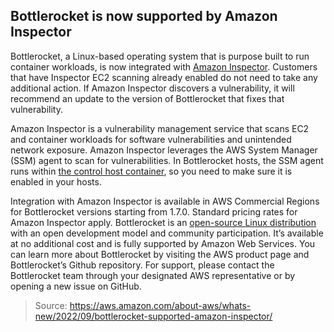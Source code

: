 ## Bottlerocket is now supported by Amazon Inspector

Bottlerocket, a Linux-based operating system that is purpose built to run container workloads, is now integrated with [Amazon Inspector](https://aws.amazon.com/inspector/). Customers that have Inspector EC2 scanning already enabled do not need to take any additional action. If Amazon Inspector discovers a vulnerability, it will recommend an update to the version of Bottlerocket that fixes that vulnerability.

Amazon Inspector is a vulnerability management service that scans EC2 and container workloads for software vulnerabilities and unintended network exposure. Amazon Inspector leverages the AWS System Manager (SSM) agent to scan for vulnerabilities. In Bottlerocket hosts, the SSM agent runs within [the control host container](https://github.com/bottlerocket-os/bottlerocket#control-container), so you need to make sure it is enabled in your hosts.

Integration with Amazon Inspector is available in AWS Commercial Regions for Bottlerocket versions starting from 1.7.0. Standard pricing rates for Amazon Inspector apply. Bottlerocket is an [open-source Linux distribution](https://github.com/bottlerocket-os) with an open development model and community participation. It’s available at no additional cost and is fully supported by Amazon Web Services. You can learn more about Bottlerocket by visiting the AWS product page and Bottlerocket’s Github repository. For support, please contact the Bottlerocket team through your designated AWS representative or by opening a new issue on GitHub.

> Source: https://aws.amazon.com/about-aws/whats-new/2022/09/bottlerocket-supported-amazon-inspector/